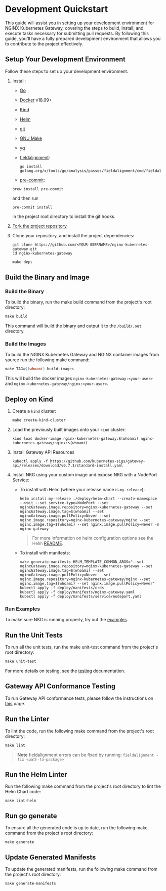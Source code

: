 # Development Quickstart

This guide will assist you in setting up your development environment for NGINX Kubernetes Gateway, covering the steps
to build, install, and execute tasks necessary for submitting pull requests. By following this guide, you'll have a
fully prepared development environment that allows you to contribute to the project effectively.

## Setup Your Development Environment

Follow these steps to set up your development environment.

1. Install:
    - [Go](https://golang.org/doc/install)
    - [Docker](https://docs.docker.com/get-docker/) v18.09+
    - [Kind](https://kind.sigs.k8s.io/docs/user/quick-start/)
    - [Helm](https://helm.sh/docs/intro/quickstart/#install-helm)
    - [git](https://git-scm.com/)
    - [GNU Make](https://www.gnu.org/software/software.html)
    - [yq](https://github.com/mikefarah/yq/#install)
    - [fieldalignment](https://pkg.go.dev/golang.org/x/tools/go/analysis/passes/fieldalignment):

      ```shell
      go install golang.org/x/tools/go/analysis/passes/fieldalignment/cmd/fieldalignment@latest
      ```

    - [pre-commit](https://pre-commit.com/#install):

     ```shell
     brew install pre-commit
     ```

     and then run

     ```shell
     pre-commit install
     ```

     in the project root directory to install the git hooks.

2. [Fork the project repository](https://github.com/nginxinc/nginx-kubernetes-gateway/fork)
3. Clone your repository, and install the project dependencies:

   ```shell
   git clone https://github.com/<YOUR-USERNAME>/nginx-kubernetes-gateway.git
   cd nginx-kubernetes-gateway
   ```

   ```makefile
   make deps
   ```

## Build the Binary and Image

### Build the Binary

To build the binary, run the make build command from the project's root directory:

```makefile
make build
```

This command will build the binary and output it to the `/build/.out` directory.

### Build the Images

To build the NGINX Kubernetes Gateway and NGINX container images from source run the following make command:

```makefile
make TAG=$(whoami) build-images
```

This will build the docker images `nginx-kubernetes-gateway:<your-user>` and `nginx-kubernetes-gateway/nginx:<your-user>`.

## Deploy on Kind

1. Create a `kind` cluster:

   ```makefile
   make create-kind-cluster
   ```

2. Load the previously built images onto your `kind` cluster:

   ```shell
   kind load docker-image nginx-kubernetes-gateway:$(whoami) nginx-kubernetes-gateway/nginx:$(whoami)
   ```

3. Install Gateway API Resources

   ```shell
   kubectl apply -f https://github.com/kubernetes-sigs/gateway-api/releases/download/v0.7.1/standard-install.yaml
   ```

4. Install NKG using your custom image and expose NKG with a NodePort Service:

   - To install with Helm (where your release name is `my-release`):

      ```shell
      helm install my-release ./deploy/helm-chart --create-namespace --wait --set service.type=NodePort --set nginxGateway.image.repository=nginx-kubernetes-gateway --set nginxGateway.image.tag=$(whoami) --set nginxGateway.image.pullPolicy=Never --set nginx.image.repository=nginx-kubernetes-gateway/nginx --set nginx.image.tag=$(whoami) --set nginx.image.pullPolicy=Never -n nginx-gateway
      ```

      > For more information on helm configuration options see the Helm [README](/deploy/helm-chart/README.md).

   - To install with manifests:

      ```shell
      make generate-manifests HELM_TEMPLATE_COMMON_ARGS="--set nginxGateway.image.repository=nginx-kubernetes-gateway --set nginxGateway.image.tag=$(whoami) --set nginxGateway.image.pullPolicy=Never --set nginx.image.repository=nginx-kubernetes-gateway/nginx --set nginx.image.tag=$(whoami) --set nginx.image.pullPolicy=Never"
      kubectl apply -f deploy/manifests/crds
      kubectl apply -f deploy/manifests/nginx-gateway.yaml
      kubectl apply -f deploy/manifests/service/nodeport.yaml
      ```

### Run Examples

To make sure NKG is running properly, try out the [examples](/examples).

## Run the Unit Tests

To run all the unit tests, run the make unit-test command from the project's root directory:

```makefile
make unit-test
```

For more details on testing, see the [testing](/docs/developer/testing.md) documentation.

## Gateway API Conformance Testing

To run Gateway API conformance tests, please follow the instructions on [this](/conformance/README.md) page.

## Run the Linter

To lint the code, run the following make command from the project's root directory:

```makefile
make lint
```

> **Note**
> fieldalignment errors can be fixed by running: `fieldalignment -fix <path-to-package>`

## Run the Helm Linter

Run the following make command from the project's root directory to lint the Helm Chart code:

```shell
make lint-helm
```

## Run go generate

To ensure all the generated code is up to date, run the following make command from the project's root directory:

```shell
make generate
```

## Update Generated Manifests

To update the generated manifests, run the following make command from the project's root directory:

```shell
make generate-manifests
```
